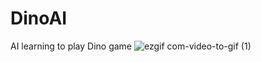 # DinoAI
AI learning to play Dino game
![ezgif com-video-to-gif (1)](https://user-images.githubusercontent.com/62978690/83346763-0a579300-a33f-11ea-8ad3-db58cadbca81.gif)

